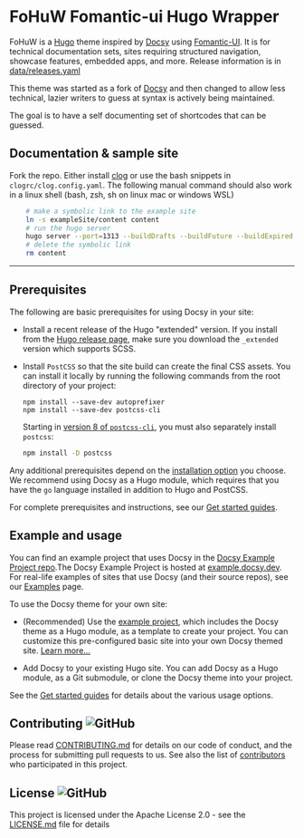 # FoHuW Fomantic-ui Hugo Wrapper

FoHuW is a [Hugo][01] theme inspired by [Docsy][02] using [Fomantic-UI][03]. It
is for technical documentation sets, sites requiring structured navigation,
showcase features, embedded apps, and more. Release information is in
[data/releases.yaml][04]

This theme was started as a fork of [Docsy][02] and then changed to allow less
technical, lazier writers to guess at syntax is actively being maintained.

The goal is to have a self documenting set of shortcodes that can be guessed.

## Documentation & sample site

Fork the repo. Either install [clog][05] or use the bash snippets in
`clogrc/clog.config.yaml`. The following manual command should also work in
a linux shell (bash, zsh, sh on linux mac or windows WSL)

```sh
    # make a symbolic link to the example site
    ln -s exampleSite/content content
    # run the hugo server
    hugo server --port=1313 --buildDrafts --buildFuture --buildExpired --cleanDestinationDir
    # delete the symbolic link
    rm content
```

_ _ _

## Prerequisites

The following are basic prerequisites for using Docsy in your site:

- Install a recent release of the Hugo "extended" version. If you install from
  the [Hugo release page](https://github.com/gohugoio/hugo/releases), make sure
  you download the `_extended` version which supports SCSS.

- Install `PostCSS` so that the site build can create the final CSS assets. You
  can install it locally by running the following commands from the root
  directory of your project:

  ```console
  npm install --save-dev autoprefixer
  npm install --save-dev postcss-cli
  ```

  Starting in [version 8 of `postcss-cli`](https://github.com/postcss/postcss-cli/blob/master/CHANGELOG.md),
  you must also separately install `postcss`:

  ```bash
  npm install -D postcss
  ```

Any additional prerequisites depend on the [installation option](https://www.FoHuW.dev/docs/get-started/#installation-options)
you choose. We recommend using Docsy as a Hugo module, which requires that
you have the `go` language installed in addition to Hugo and PostCSS.

For complete prerequisites and instructions, see our [Get started guides](https://www.docsy.dev/docs/get-started/).

## Example and usage

You can find an example project that uses Docsy in the [Docsy Example Project
repo](https://github.com/google/docsy-example).The Docsy Example Project is
hosted at [example.docsy.dev](https://example.docsy.dev). For
real-life examples of sites that use Docsy (and their source repos), see our
[Examples](https://www.docsy.dev/docs/examples/) page.

To use the Docsy theme for your own site:

- (Recommended) Use the [example
  project](https://github.com/google/docsy-example), which includes the Docsy
  theme as a Hugo module, as a template to create your project. You can customize
  this pre-configured basic site into your own Docsy themed site. [Learn
  more...](https://github.com/google/docsy-example)

- Add Docsy to your existing Hugo site. You can
  add Docsy as a Hugo module, as a Git submodule, or clone the Docsy theme into your
  project.

See the [Get started guides](https://www.docsy.dev/docs/get-started/)
for details about the various usage options.

## Contributing ![GitHub](https://img.shields.io/github/contributors/google/docsy)

Please read
[CONTRIBUTING.md](https://github.com/google/docsy/blob/main/CONTRIBUTING.md)
for details on our code of conduct, and the process for submitting pull requests
to us. See also the list of
[contributors](https://github.com/google/docsy/graphs/contributors) who
participated in this project.

## License ![GitHub](https://img.shields.io/github/license/google/docsy)

This project is licensed under the Apache License 2.0 - see the
[LICENSE.md](https://github.com/google/docsy/blob/main/LICENSE) file for
details

[01]:  https://gohugo.io             "Hugo"
[02]:  https://docsy.dev             "Docsy"
[03]:  https://fomantic-ui.com       "Fomantic-Ui"
[04]:  data/history.yaml             "Releases"
[05]:  https://github.com/mrmxf/clog "https://github.com/mrmxf/clog/releases"

[Deploys]: https://app.netlify.com/sites/docsydocs/deploys
[Netlify]: https://netlify.com
